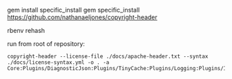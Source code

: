 gem install specific_install
gem specific_install https://github.com/nathanaeljones/copyright-header

rbenv rehash

run from root of repository:

    copyright-header --license-file ./docs/apache-header.txt --syntax ./docs/license-syntax.yml -o . -a Core:Plugins/DiagnosticJson:Plugins/TinyCache:Plugins/Logging:Plugins/Imazen.Profiling:Tools/Builder:Tools/BuildTools:Tools/COMInstaller:Tools/FakeBuilder:Samples:Tests:Plugins/Shared:Plugins/Security

